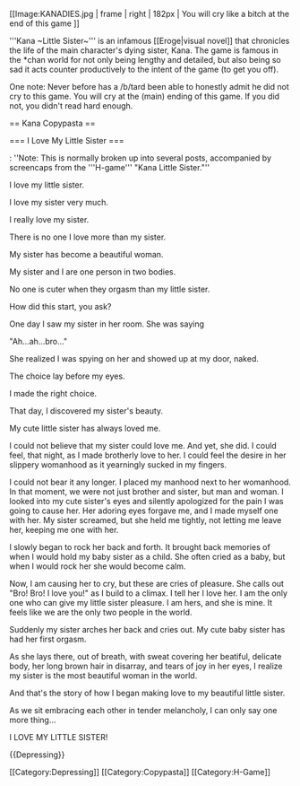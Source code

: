 [[Image:KANADIES.jpg | frame | right |  182px | You will cry like a bitch at the end of this game ]]


'''Kana ~Little Sister~''' is an infamous [[Eroge|visual novel]] that chronicles the life of the main character's dying sister, Kana. The game is famous in the *chan world for not only being lengthy and detailed, but also being so sad it acts counter productively to the intent of the game (to get you off).

One note: Never before has a /b/tard been able to honestly admit he did not cry to this game. You will cry at the (main) ending of this game. If you did not, you didn't read hard enough.

==  Kana Copypasta  ==

===  I Love My Little Sister  ===

: ''Note: This is normally broken up into several posts, accompanied by screencaps from the '''H-game''' "Kana Little Sister."''

I love my little sister.

I love my sister very much.

I really love my sister.

There is no one I love more than my sister.

My sister has become a beautiful woman.

My sister and I are one person in two bodies.

No one is cuter when they orgasm than my little sister.

How did this start, you ask?

One day I saw my sister in her room. She was saying

"Ah...ah...bro..."

She realized I was spying on her and showed up at my door, naked.

The choice lay before my eyes.

I made the right choice.

That day, I discovered my sister's beauty.

My cute little sister has always loved me.

I could not believe that my sister could love me. And yet, she did. I could feel, that night, as I made brotherly love to her. I could feel the desire in her slippery womanhood as it yearningly sucked in my fingers.

I could not bear it any longer. I placed my manhood next to her womanhood. In that moment, we were not just brother and sister, but man and woman. I looked into my cute sister's eyes and silently apologized for the pain I was going to cause her. Her adoring eyes forgave me, and I made myself one with her. My sister screamed, but she held me tightly, not letting me leave her, keeping me one with her.

I slowly began to rock her back and forth. It brought back memories of when I would hold my baby sister as a child. She often cried as a baby, but when I would rock her she would become calm.

Now, I am causing her to cry, but these are cries of pleasure. She calls out "Bro! Bro! I love you!" as I build to a climax. I tell her I love her. I am the only one who can give my little sister pleasure. I am hers, and she is mine. It feels like we are the only two people in the world.

Suddenly my sister arches her back and cries out. My cute baby sister has had her first orgasm.

As she lays there, out of breath, with sweat covering her beatiful, delicate body, her long brown hair in disarray, and tears of joy in her eyes, I realize my sister is the most beautiful woman in the world.

And that's the story of how I began making love to my beautiful little sister.

As we sit embracing each other in tender melancholy, I can only say one more thing...

I LOVE MY LITTLE SISTER!

{{Depressing}}

[[Category:Depressing]]
[[Category:Copypasta]]
[[Category:H-Game]]
